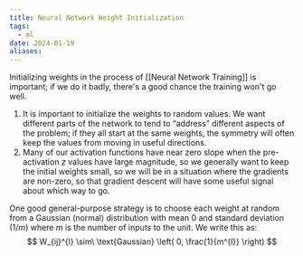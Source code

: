 ```yaml
---
title: Neural Network Weight Initialization
tags:
  - ml
date: 2024-01-19
aliases:
---
```

Initializing weights in the process of [[Neural Network Training]] is important; if we do it badly, there's a good chance the training won't go well. 
1. It is important to initialize the weights to random values. We want different parts of the network to tend to “address” different aspects of the problem; if they all start at the same weights, the symmetry will often keep the values from moving in useful directions.
2. Many of our activation functions have near zero slope when the pre-activation $z$ values have large magnitude, so we generally want to keep the initial weights small, so we will be in a situation where the gradients are non-zero, so that gradient descent will have some useful signal about which way to go.

One good general-purpose strategy is to choose each weight at random from a Gaussian (normal) distribution with mean $0$ and standard deviation ($1/m$) where $m$ is the number of inputs to the unit. We write this as:
$$
W_{ij}^{l} \sim\ \text{Gaussian} \left( 0, \frac{1}{m^{l}} \right)
$$
